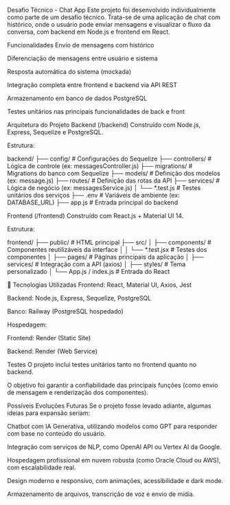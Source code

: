  Desafio Técnico - Chat App
Este projeto foi desenvolvido individualmente como parte de um desafio técnico. Trata-se de uma aplicação de chat com histórico, onde o usuário pode enviar mensagens e visualizar o fluxo da conversa, com backend em Node.js e frontend em React.

 Funcionalidades
Envio de mensagens com histórico

Diferenciação de mensagens entre usuário e sistema

Resposta automática do sistema (mockada)

Integração completa entre frontend e backend via API REST

Armazenamento em banco de dados PostgreSQL

Testes unitários nas principais funcionalidades de back e front

 Arquitetura do Projeto
 Backend (/backend)
Construído com Node.js, Express, Sequelize e PostgreSQL.

Estrutura:

backend/
├── config/                # Configurações do Sequelize
├── controllers/           # Lógica de controle (ex: messagesController.js)
├── migrations/            # Migrations do banco com Sequelize
├── models/                # Definição dos modelos (ex: message.js)
├── routes/                # Definição das rotas da API
├── services/              # Lógica de negócio (ex: messagesService.js)
│   └── *.test.js          # Testes unitários dos serviços
├── .env                   # Variáveis de ambiente (ex: DATABASE_URL)
├── app.js                 # Entrada principal do backend


 Frontend (/frontend)
Construído com React.js + Material UI 14.

Estrutura:

frontend/
├── public/                # HTML principal
├── src/
│   ├── components/        # Componentes reutilizáveis da interface
│   │   └── *.test.jsx     # Testes dos componentes
│   ├── pages/             # Páginas principais da aplicação
│   ├── services/          # Integração com a API (axios)
│   ├── styles/            # Tema personalizado
│   └── App.js / index.js  # Entrada do React

🔗 Tecnologias Utilizadas
Frontend: React, Material UI, Axios, Jest

Backend: Node.js, Express, Sequelize, PostgreSQL

Banco: Railway (PostgreSQL hospedado)

Hospedagem:

Frontend: Render (Static Site)

Backend: Render (Web Service)

 Testes
O projeto inclui testes unitários tanto no frontend quanto no backend.

O objetivo foi garantir a confiabilidade das principais funções (como envio de mensagem e renderização dos componentes).

 Possíveis Evoluções Futuras
Se o projeto fosse levado adiante, algumas ideias para expansão seriam:

Chatbot com IA Generativa, utilizando modelos como GPT para responder com base no conteúdo do usuário.

Integração com serviços de NLP, como OpenAI API ou Vertex AI da Google.

Hospedagem profissional em nuvem robusta (como Oracle Cloud ou AWS), com escalabilidade real.

Design moderno e responsivo, com animações, acessibilidade e dark mode.

Armazenamento de arquivos, transcrição de voz e envio de mídia.

